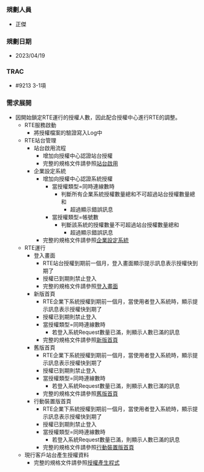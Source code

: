 ### <div id="user">規劃人員</div>
* 正傑
  
### <div id="updatedate">規劃日期</div>
* 2023/04/19
  
### <div id="trac">TRAC</div>
* #9213 3-1項
  
### <div id="requirement">需求展開</div>
* 因開始鎖定RTE運行的授權人數，因此配合授權中心進行RTE的調整。
  * RTE服務啟動
    * 將授權檔案的驗證寫入Log中
  * RTE站台管理
    * 站台啟用流程
      * 增加向授權中心認證站台授權
      * 完整的規格文件請參照[站台啟用](../../../RTE/SITE/active/README.md)
    * 企業設定系統
      * 增加向授權中心認證系統授權
        * 當授權類型=同時連線數時
          * 判斷所有企業系統授權數量總和不可超過站台授權數量總和
            * 超過顯示錯誤訊息
        * 當授權類型=帳號數
          * 判斷該系統的授權數量不可超過站台授權數量總和
            * 超過顯示錯誤訊息
      * 完整的規格文件請參照[企業設定系統](../../../RTE/SITE/enterprisesystem/README.md)
  * RTE運行
    * 登入畫面
      * RTE站台授權到期前一個月，登入畫面顯示提示訊息表示授權快到期了
      * 授權已到期則禁止登入
      * 完整的規格文件請參照[登入畫面](../../../RTE/SYSTEM/LOGIN/README.md)
    * 新版首頁
      * RTE企業下系統授權到期前一個月，當使用者登入系統時，顯示提示訊息表示授權快到期了
      * 授權已到期則禁止登入
      * 當授權類型=同時連線數時
        * 若登入系統Request數量已滿，則顯示人數已滿的訊息
      * 完整的規格文件請參照[新版首頁](../../../RTE/SYSTEM/MAINPAGE/README.md)
    * 舊版首頁
      * RTE企業下系統授權到期前一個月，當使用者登入系統時，顯示提示訊息表示授權快到期了
      * 授權已到期則禁止登入
      * 當授權類型=同時連線數時
        * 若登入系統Request數量已滿，則顯示人數已滿的訊息
      * 完整的規格文件請參照[舊版首頁](../../../RTE/SYSTEM/MAINPAGE_OLD/README.md)
    * 行動裝置版首頁
      * RTE企業下系統授權到期前一個月，當使用者登入系統時，顯示提示訊息表示授權快到期了
      * 授權已到期則禁止登入
      * 當授權類型=同時連線數時
        * 若登入系統Request數量已滿，則顯示人數已滿的訊息
      * 完整的規格文件請參照[行動裝置版首頁](../../../RTE/SYSTEM/MAINPAGE_MOBILE/README.md)
  * 現行客戶站台產生授權資料
    * 完整的規格文件請參照[授權產生程式](../../../RTE/CUSTOM/AUTH/README.md)
  
